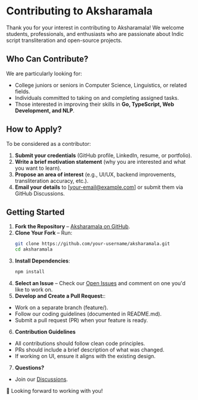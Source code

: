 # Contributing to Aksharamala

Thank you for your interest in contributing to Aksharamala! We welcome students, professionals, and enthusiasts who are passionate about Indic script transliteration and open-source projects.

## Who Can Contribute?
We are particularly looking for:
- College juniors or seniors in Computer Science, Linguistics, or related fields.
- Individuals committed to taking on and completing assigned tasks.
- Those interested in improving their skills in **Go, TypeScript, Web Development, and NLP**.

## How to Apply?
To be considered as a contributor:
1. **Submit your credentials** (GitHub profile, LinkedIn, resume, or portfolio).
2. **Write a brief motivation statement** (why you are interested and what you want to learn).
3. **Propose an area of interest** (e.g., UI/UX, backend improvements, transliteration accuracy, etc.).
4. **Email your details** to [your-email@example.com] or submit them via GitHub Discussions.

## Getting Started
1. **Fork the Repository** – [Aksharamala on GitHub](https://github.com/s-annam/aksharamala).
2. **Clone Your Fork** – Run:
   ```sh
   git clone https://github.com/your-username/aksharamala.git
   cd aksharamala
3. **Install Dependencies**:
   ```sh
   npm install
4. **Select an Issue** – Check our [Open Issues](https://github.com/s-annam/aksharamala/issues) and comment on one you'd like to work on.
5. **Develop and Create a Pull Request:**:
  * Work on a separate branch (feature/<your-feature>).
  * Follow our coding guidelines (documented in README.md).
  * Submit a pull request (PR) when your feature is ready.
6. **Contribution Guidelines**
  * All contributions should follow clean code principles.
  * PRs should include a brief description of what was changed.
  * If working on UI, ensure it aligns with the existing design.
7. **Questions?**
  * Join our [Discussions](https://github.com/s-annam/aksharamala/discussions).

🚀 Looking forward to working with you!
